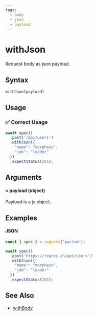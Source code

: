 ```yaml
---
tags:
  - body
  - json
  - payload
---
```


# withJson

Request body as json payload.

## Syntax

```js
withJson(payload)
```

## Usage

### ✅  Correct Usage

```js
await spec()
  .post('/api/users')
  .withJson({
    "name": "morpheus",
    "job": "leader"
  })
  .expectStatus(201);
```

## Arguments

#### > payload (object)

Payload is a js object.

## Examples

#### JSON 

```js
const { spec } = require('pactum');

await spec()
  .post('https://reqres.in/api/users')
  .withJson({
    "name": "morpheus",
    "job": "leader"
  })
  .expectStatus(201);
```

## See Also

- [withBody](/api/requests/withBody)